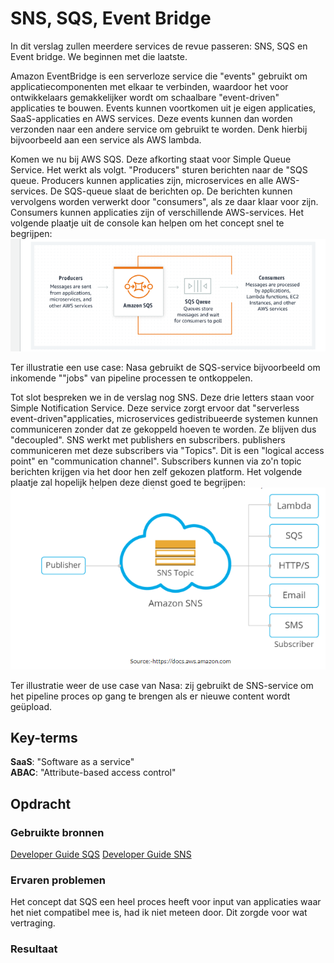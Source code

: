 # SNS, SQS, Event Bridge
In dit verslag zullen meerdere services de revue passeren: SNS, SQS en Event bridge. We beginnen met die laatste.  

Amazon EventBridge is een serverloze service die "events" gebruikt om applicatiecomponenten met elkaar te verbinden, waardoor het voor ontwikkelaars gemakkelijker wordt om schaalbare "event-driven" applicaties te bouwen. Events kunnen voortkomen uit je eigen applicaties, SaaS-applicaties en AWS services. Deze events kunnen dan worden verzonden naar een andere service om gebruikt te worden. Denk hierbij bijvoorbeeld aan een service als AWS lambda.  

Komen we nu bij AWS SQS. Deze afkorting staat voor Simple Queue Service. Het werkt als volgt. "Producers" sturen berichten naar de "SQS queue. Producers kunnen applicaties zijn, microservices en alle AWS-services. De SQS-queue slaat de berichten op. De berichten kunnen vervolgens worden verwerkt door "consumers", als ze daar klaar voor zijn. Consumers kunnen applicaties zijn of verschillende AWS-services. Het volgende plaatje uit de console kan helpen om het concept snel te begrijpen: ![e.g.](image.png)

Ter illustratie een use case: Nasa gebruikt de SQS-service bijvoorbeeld om inkomende ""jobs" van pipeline processen te ontkoppelen. 

Tot slot bespreken we in de verslag nog SNS. Deze drie letters staan voor Simple Notification Service. Deze service zorgt ervoor dat "serverless event-driven"applicaties, microservices gedistribueerde systemen kunnen communiceren zonder dat ze gekoppeld hoeven te worden. Ze blijven dus "decoupled". SNS werkt met publishers en subscribers. publishers communiceren met deze subscribers via "Topics". Dit is een "logical access point" en "communication channel". Subscribers kunnen via zo'n topic berichten krijgen via het door hen zelf gekozen platform. Het volgende plaatje zal hopelijk helpen deze dienst goed te begrijpen: ![Alt text](image-1.png)

Ter illustratie weer de use case van Nasa: zij gebruikt de SNS-service om het pipeline proces op gang te brengen als er nieuwe content wordt geüpload. 


## Key-terms
**SaaS**: "Software as a service"  
**ABAC**: "Attribute-based access control"

## Opdracht
### Gebruikte bronnen
[Developer Guide SQS](https://docs.aws.amazon.com/AWSSimpleQueueService/latest/SQSDeveloperGuide/welcome.html)
[Developer Guide SNS](https://docs.aws.amazon.com/sns/latest/dg/welcome.html)

### Ervaren problemen
Het concept dat SQS een heel proces heeft voor input van applicaties waar het niet compatibel mee is, had ik niet meteen door. Dit zorgde voor wat vertraging. 

### Resultaat

